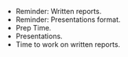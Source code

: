 * Reminder: Written reports.
* Reminder: Presentations format.
* Prep Time.
* Presentations.
* Time to work on written reports.
